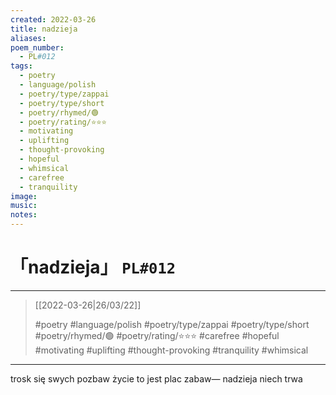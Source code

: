 ```yaml
---
created: 2022-03-26
title: nadzieja
aliases:
poem_number:
  - PL#012
tags:
  - poetry
  - language/polish
  - poetry/type/zappai
  - poetry/type/short
  - poetry/rhymed/🟢
  - poetry/rating/⭐⭐⭐
  - motivating
  - uplifting
  - thought-provoking
  - hopeful
  - whimsical
  - carefree
  - tranquility
image:
music:
notes:
---
```

# 「nadzieja」 `PL#012`

---

> [[2022-03-26|26/03/22]]
> 
> #poetry 
> #language/polish 
> #poetry/type/zappai #poetry/type/short 
> #poetry/rhymed/🟢 
> #poetry/rating/⭐⭐⭐ 
> #carefree #hopeful #motivating #uplifting #thought-provoking #tranquility #whimsical 

---

trosk się swych pozbaw
życie to jest plac zabaw—
nadzieja niech trwa